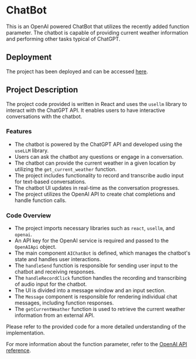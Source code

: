 # ChatBot

This is an OpenAI powered ChatBot that utilizes the recently added function parameter. The chatbot is capable of providing current weather information and performing other tasks typical of ChatGPT.

## Deployment
The project has been deployed and can be accessed [here](https://chat-bot-alpha-vert.vercel.app/).

## Project Description

The project code provided is written in React and uses the `usellm` library to interact with the ChatGPT API. It enables users to have interactive conversations with the chatbot.

### Features
- The chatbot is powered by the ChatGPT API and developed using the `useLLM` library.
- Users can ask the chatbot any questions or engage in a conversation.
- The chatbot can provide the current weather in a given location by utilizing the `get_current_weather` function.
- The project includes functionality to record and transcribe audio input for text-based conversations.
- The chatbot UI updates in real-time as the conversation progresses.
- The project utilizes the OpenAI API to create chat completions and handle function calls.

### Code Overview
- The project imports necessary libraries such as `react`, `usellm`, and `openai`.
- An API key for the OpenAI service is required and passed to the `OpenAIApi` object.
- The main component `AIChatBot` is defined, which manages the chatbot's state and handles user interactions.
- The `handleSend` function is responsible for sending user input to the chatbot and receiving responses.
- The `handleRecordClick` function handles the recording and transcribing of audio input for the chatbot.
- The UI is divided into a message window and an input section.
- The `Message` component is responsible for rendering individual chat messages, including function responses.
- The `getCurrentWeather` function is used to retrieve the current weather information from an external API.

Please refer to the provided code for a more detailed understanding of the implementation.

For more information about the function parameter, refer to the [OpenAI API reference](https://platform.openai.com/docs/api-reference/chat/create#chat/create-function_call).
